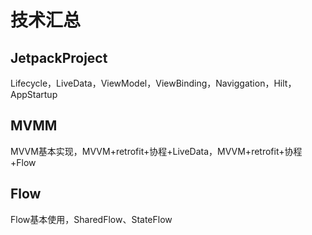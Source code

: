 # 技术汇总
## JetpackProject

Lifecycle，LiveData，ViewModel，ViewBinding，Naviggation，Hilt，AppStartup

## MVMM

MVVM基本实现，MVVM+retrofit+协程+LiveData，MVVM+retrofit+协程+Flow

## Flow

Flow基本使用，SharedFlow、StateFlow
